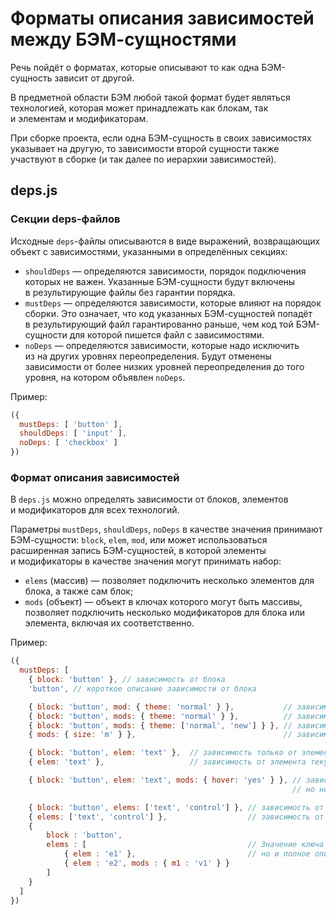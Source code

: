 Форматы описания зависимостей между БЭМ-сущностями
==================================================

Речь пойдёт о&nbsp;форматах, которые описывают то&nbsp;как одна БЭМ-сущность зависит от&nbsp;другой.

В&nbsp;предметной области БЭМ любой такой формат будет являться технологией, которая может принадлежать как блокам,
так и&nbsp;элементам и&nbsp;модификаторам.

При сборке проекта, если одна БЭМ-сущность в&nbsp;своих зависимостях указывает на&nbsp;другую, то&nbsp;зависимости второй сущности
также участвуют в&nbsp;сборке (и&nbsp;так далее по&nbsp;иерархии зависимостей).

deps.js
-------

### Секции deps-файлов

Исходные `deps`-файлы описываются в&nbsp;виде выражений, возвращающих объект с&nbsp;зависимостями, указанными в&nbsp;определённых секциях:

* `shouldDeps` &mdash; определяются зависимости, порядок подключения которых не&nbsp;важен. Указанные БЭМ-сущности будут включены в&nbsp;результирующие файлы без гарантии порядка.
* `mustDeps` &mdash; определяются зависимости, которые влияют на&nbsp;порядок сборки. Это означает, что код указанных БЭМ-сущностей попадёт в&nbsp;результирующий файл гарантированно раньше, чем код той БЭМ-сущности для которой пишется файл с&nbsp;зависимостями.
* `noDeps` &mdash; определяются зависимости, которые надо исключить из&nbsp;на&nbsp;других уровнях переопределения. Будут отменены зависимости от&nbsp;более низких уровней переопределения до&nbsp;того уровня, на&nbsp;котором объявлен `noDeps`.

Пример:

```javascript
({
  mustDeps: [ 'button' ],
  shouldDeps: [ 'input' ],
  noDeps: [ 'checkbox' ]
})
```

### Формат описания зависимостей

В `deps.js` можно определять зависимости от&nbsp;блоков, элементов и&nbsp;модификаторов для всех технологий.

Параметры `mustDeps`, `shouldDeps`, `noDeps` в&nbsp;качестве значения принимают БЭМ-сущности: `block`, `elem`, `mod`, или
может использоваться расширенная запись БЭМ-сущностей, в&nbsp;которой элементы и&nbsp;модификаторы в&nbsp;качестве значения могут
принимать набор:

* `elems` (массив)&nbsp;&mdash; позволяет подключить несколько элементов для блока, а&nbsp;также сам блок;
* `mods` (объект)&nbsp;&mdash; объект в&nbsp;ключах которого могут быть массивы, позволяет подключить несколько модификаторов для блока или элемента, включая их&nbsp;соответственно.

Пример:

```js
({
  mustDeps: [
    { block: 'button' }, // зависимость от блока
    'button', // короткое описание зависимости от блока

    { block: 'button', mod: { theme: 'normal' } },           // зависимость только от модификатора, но не от блока
    { block: 'button', mods: { theme: 'normal' } },          // зависимость от блока и модификатора
    { block: 'button', mods: { theme: ['normal', 'new'] } }, // зависимость от блока и модификаторов
    { mods: { size: 'm' } },                                 // зависимости от модификатора текущей БЭМ-сущности

    { block: 'button', elem: 'text' },  // зависимость только от элемента, но не от блока
    { elem: 'text' },                   // зависимость от элемента текущего блока

    { block: 'button', elem: 'text', mods: { hover: 'yes' } }, // зависимость от элемента и модификатора элемента,
                                                               // но не от блока

    { block: 'button', elems: ['text', 'control'] }, // зависимость от блока и элементов блока
    { elems: ['text', 'control'] },                  // зависимость от элементов текущего блока
    {
        block : 'button',
        elems : [                                    // Значение ключа `elems` может содержать не только имя,
            { elem : 'e1' },                         // но и полное описание подключаемых элементов.
            { elem : 'e2', mods : { m1 : 'v1' } }
        ]
    }
  ]
})
```

